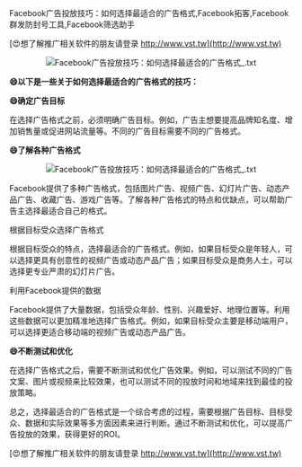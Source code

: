 Facebook广告投放技巧：如何选择最适合的广告格式,Facebook拓客,Facebook群发防封号工具,Facebook筛选助手

[😍想了解推广相关软件的朋友请登录 http://www.vst.tw](http://www.vst.tw)

 <center><img src="https://vst.tw/MP4/tuiguang/png/7.png" alt="Facebook广告投放技巧：如何选择最适合的广告格式_.txt"></center>

**😄以下是一些关于如何选择最适合的广告格式的技巧：**

**😄确定广告目标**

在选择广告格式之前，必须明确广告目标。例如，广告主想要提高品牌知名度、增加销售量或促进网站流量等。不同的广告目标需要不同的广告格式。

**😄了解各种广告格式**

 <center><img src="https://vst.tw/MP4/tuiguang/png/3.png" alt="Facebook广告投放技巧：如何选择最适合的广告格式_.txt"></center>

Facebook提供了多种广告格式，包括图片广告、视频广告、幻灯片广告、动态产品广告、收藏广告、游戏广告等。了解各种广告格式的特点和优缺点，可以帮助广告主选择最适合自己的格式。

根据目标受众选择广告格式

根据目标受众的特点，选择最适合的广告格式。例如，如果目标受众是年轻人，可以选择更具有创意性的视频广告或动态产品广告；如果目标受众是商务人士，可以选择更专业严肃的幻灯片广告。

利用Facebook提供的数据

Facebook提供了大量数据，包括受众年龄、性别、兴趣爱好、地理位置等。利用这些数据可以更加精准地选择广告格式。例如，如果目标受众主要是移动端用户，可以选择更适合移动端的视频广告或动态产品广告。

**😄不断测试和优化**

在选择广告格式之后，需要不断测试和优化广告效果。例如，可以测试不同的广告文案、图片或视频来比较效果，也可以测试不同的投放时间和地域来找到最佳的投放策略。

总之，选择最适合的广告格式是一个综合考虑的过程，需要根据广告目标、目标受众、数据和实际效果等多方面因素来进行判断。通过不断测试和优化，可以提高广告投放的效果，获得更好的ROI。

[😍想了解推广相关软件的朋友请登录 http://www.vst.tw](http://www.vst.tw)



